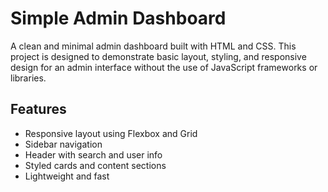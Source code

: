 # Simple Admin Dashboard

A clean and minimal admin dashboard built with HTML and CSS. This project is designed to demonstrate basic layout, styling, and responsive design for an admin interface without the use of JavaScript frameworks or libraries.

## Features

- Responsive layout using Flexbox and Grid
- Sidebar navigation
- Header with search and user info
- Styled cards and content sections
- Lightweight and fast